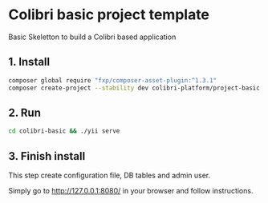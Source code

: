 # Colibri basic project template

Basic Skeletton to build a Colibri based application

## 1. Install

```bash
composer global require "fxp/composer-asset-plugin:^1.3.1"
composer create-project --stability dev colibri-platform/project-basic colibri-basic
```

## 2. Run

```bash
cd colibri-basic && ./yii serve
```

## 3. Finish install

This step create configuration file, DB tables and admin user.

Simply go to http://127.0.0.1:8080/ in your browser and follow instructions.
